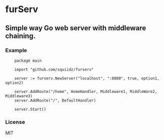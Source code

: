 furServ
=======

## Simple way Go web server with middleware chaining.

### Example
``` 
	package main
	
	import "github.com/squiidz/furserv"
	
	server := furserv.NewServer("localhost", ":8080", true, option1, option2)

	server.AddRoute("/home", HomeHandler, Middleware1, MiddleWare2, Middleware3)
	server.AddRoute("/", DefaultHandler)

	server.Start()

```

### License
MIT
